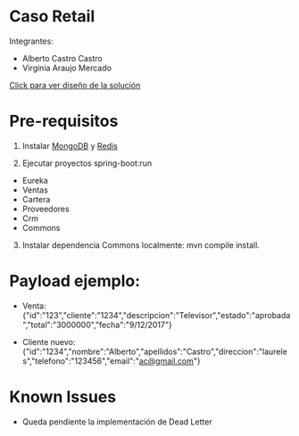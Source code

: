 # Caso Retail

Integrantes:
- Alberto Castro Castro
- Virginia Araujo Mercado

[Click para ver diseño de la solución](https://drive.google.com/file/d/1gG3YMTE4OLDu8MqmOu-91mECy0eOySsa/view?usp=sharing)

# Pre-requisitos
1. Instalar [MongoDB](https://pages.github.com/) y [Redis](https://redis.io/download)

2. Ejecutar proyectos spring-boot:run
- Eureka
- Ventas
- Cartera
- Proveedores
- Crm
- Commons

3. Instalar dependencia Commons localmente: mvn compile install.

# Payload ejemplo:
- Venta: {"id":"123","cliente":"1234","descripcion":"Televisor","estado":"aprobada","total":"3000000","fecha":"9/12/2017"}

- Cliente nuevo: {"id":"1234","nombre":"Alberto","apellidos":"Castro","direccion":"laureles","telefono":"123456","email":"ac@gmail.com"}

# Known Issues
- Queda pendiente la implementación de Dead Letter






